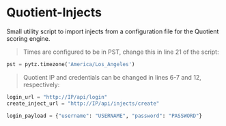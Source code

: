 # Quotient-Injects
Small utility script to import injects from a configuration file for the Quotient scoring engine. 

> Times are configured to be in PST, change this in line 21 of the script:
```python
pst = pytz.timezone('America/Los_Angeles')
```

> Quotient IP and credentials can be changed in lines 6-7 and 12, respectively:
```python
login_url = "http://IP/api/login"
create_inject_url = "http://IP/api/injects/create"

login_payload = {"username": "USERNAME", "password": "PASSWORD"}
```